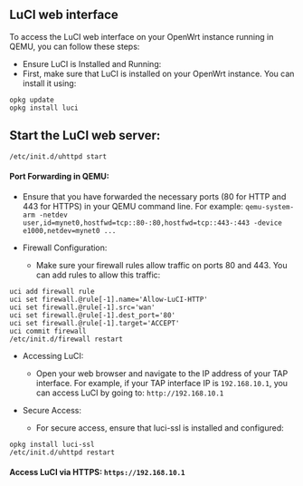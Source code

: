 ## LuCI web interface
To access the LuCI web interface on your OpenWrt instance running in QEMU, you can follow these steps:
- Ensure LuCI is Installed and Running:
- First, make sure that LuCI is installed on your OpenWrt instance. You can install it using:

```
opkg update
opkg install luci
```

## Start the LuCI web server:
```
/etc/init.d/uhttpd start
```

#### Port Forwarding in QEMU:
- Ensure that you have forwarded the necessary ports (80 for HTTP and 443 for HTTPS) in your QEMU command line. For example:
    `qemu-system-arm -netdev user,id=mynet0,hostfwd=tcp::80-:80,hostfwd=tcp::443-:443 -device e1000,netdev=mynet0 ...`

- Firewall Configuration:
    - Make sure your firewall rules allow traffic on ports 80 and 443. You can add rules to allow this traffic:
```
uci add firewall rule
uci set firewall.@rule[-1].name='Allow-LuCI-HTTP'
uci set firewall.@rule[-1].src='wan'
uci set firewall.@rule[-1].dest_port='80'
uci set firewall.@rule[-1].target='ACCEPT'
uci commit firewall
/etc/init.d/firewall restart
```

- Accessing LuCI:
    - Open your web browser and navigate to the IP address of your TAP interface. For example, if your TAP interface IP is `192.168.10.1`, you can access LuCI by going to: `http://192.168.10.1`



- Secure Access:
    - For secure access, ensure that luci-ssl is installed and configured:
```
opkg install luci-ssl
/etc/init.d/uhttpd restart
```

#### Access LuCI via HTTPS: `https://192.168.10.1`
